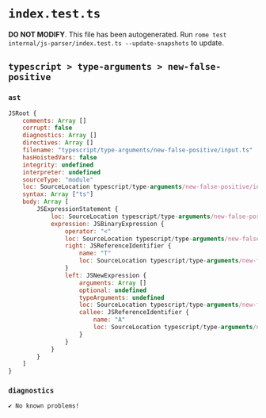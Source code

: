# `index.test.ts`

**DO NOT MODIFY**. This file has been autogenerated. Run `rome test internal/js-parser/index.test.ts --update-snapshots` to update.

## `typescript > type-arguments > new-false-positive`

### `ast`

```javascript
JSRoot {
	comments: Array []
	corrupt: false
	diagnostics: Array []
	directives: Array []
	filename: "typescript/type-arguments/new-false-positive/input.ts"
	hasHoistedVars: false
	integrity: undefined
	interpreter: undefined
	sourceType: "module"
	loc: SourceLocation typescript/type-arguments/new-false-positive/input.ts 1:0-2:0
	syntax: Array ["ts"]
	body: Array [
		JSExpressionStatement {
			loc: SourceLocation typescript/type-arguments/new-false-positive/input.ts 1:0-1:10
			expression: JSBinaryExpression {
				operator: "<"
				loc: SourceLocation typescript/type-arguments/new-false-positive/input.ts 1:0-1:9
				right: JSReferenceIdentifier {
					name: "T"
					loc: SourceLocation typescript/type-arguments/new-false-positive/input.ts 1:8-1:9 (T)
				}
				left: JSNewExpression {
					arguments: Array []
					optional: undefined
					typeArguments: undefined
					loc: SourceLocation typescript/type-arguments/new-false-positive/input.ts 1:0-1:5
					callee: JSReferenceIdentifier {
						name: "A"
						loc: SourceLocation typescript/type-arguments/new-false-positive/input.ts 1:4-1:5 (A)
					}
				}
			}
		}
	]
}
```

### `diagnostics`

```
✔ No known problems!

```
